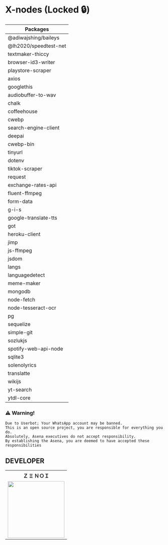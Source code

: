# X-nodes (Locked 🔒)

| Packages     |
|------------------------|
|@adiwajshing/baileys|
@lh2020/speedtest-net|   
|textmaker-thiccy|   
|browser-id3-writer|   
|playstore-scraper|   
|axios|   
|googlethis|   
|audiobuffer-to-wav|   
|chalk|   
|coffeehouse|   
|cwebp|   
|search-engine-client|   
|deepai|   
|cwebp-bin|   
|tinyurl|   
|dotenv|   
|tiktok-scraper|   
|request|   
|exchange-rates-api|   
|fluent-ffmpeg|   
|form-data|   
|g-i-s|   
|google-translate-tts|   
|got|   
|heroku-client|   
|jimp|   
|js-ffmpeg|   
|jsdom|   
|langs|   
|languagedetect|   
|meme-maker|   
|mongodb|   
|node-fetch|   
|node-tesseract-ocr|   
|pg|   
|sequelize|   
|simple-git|   
|sozlukjs|   
|spotify-web-api-node|   
|sqlite3|   
|solenolyrics|   
|translatte|   
|wikijs|   
|yt-search|   
|ytdl-core|  


### ⚠️ Warning! 
```
Due to Userbot; Your WhatsApp account may be banned.
This is an open source project, you are responsible for everything you do. 
Absolutely, Asena executives do not accept responsibility.
By establishing the Asena, you are deemed to have accepted these responsibilities
```

## DEVELOPER

<table><tr><th>Ｚ Ξ ＮＯＩ</th></tr><tr><td><a href="https://github.com/Zenoixnoize"><img src="https://i.ibb.co/mBVtxkp/Screenshot-20220218-213033.jpg" width="180"</td></tr>
